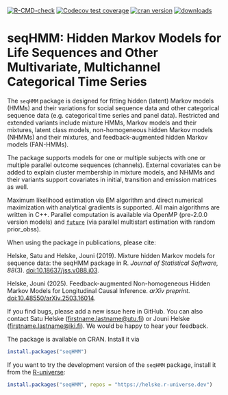 [![R-CMD-check](https://github.com/helske/seqHMM/workflows/R-CMD-check/badge.svg)](https://github.com/helske/seqHMM/actions)
[![Codecov test coverage](https://codecov.io/gh/helske/seqHMM/branch/main/graph/badge.svg)](https://app.codecov.io/gh/helske/seqHMM?branch=main)
[![cran version](https://www.r-pkg.org/badges/version/seqHMM)](https://CRAN.R-project.org/package=seqHMM)
[![downloads](https://cranlogs.r-pkg.org/badges/seqHMM)](https://cranlogs.r-pkg.org/badges/seqHMM)

seqHMM: Hidden Markov Models for Life Sequences and Other Multivariate, Multichannel Categorical Time Series
====================================================================================================

The `seqHMM` package is designed for fitting hidden (latent) Markov models (HMMs) and their variations for social sequence data and other categorical sequence data (e.g. categorical time series and panel data). Restricted and extended variants include mixture HMMs, Markov models and their mixtures,  latent class models, non-homogeneous hidden Markov models (NHMMs) and their mixtures, and feedback-augmented hidden Markov models (FAN-HMMs). 

The package supports models for one or multiple subjects with one or multiple parallel outcome sequences (channels). External covariates can be added to explain cluster membership in mixture models, and NHMMs and their variants support covariates in initial, transition and emission matrices as well.

Maximum likelihood estimation via EM algorithm and direct numerical maximization with analytical gradients is supported. All main algorithms are written in C++. Parallel computation is available via OpenMP (pre-2.0.0 version models) and [`future`](https://future.futureverse.org/) (via parallel multistart estimation with random prior_obss).

When using the package in publications, please cite:

Helske, Satu and Helske, Jouni (2019). Mixture hidden Markov models for sequence data: the seqHMM package in R. *Journal of Statistical Software, 88*(3). [doi:10.18637/jss.v088.i03](https://dx.doi.org/10.18637/jss.v088.i03).

Helske, Jouni (2025). Feedback-augmented Non-homogeneous Hidden Markov Models for Longitudinal Causal Inference. *arXiv preprint*. [doi:10.48550/arXiv.2503.16014](https://doi.org/10.48550/arXiv.2503.16014).

If you find bugs, please add a new issue here in GitHub. You can also contact Satu Helske (firstname.lastname@utu.fi) or Jouni Helske (firstname.lastname@iki.fi). We would be happy to hear your feedback.

The package is available on CRAN. Install it via

```R
install.packages("seqHMM")
```
If you want to try the development version of the `seqHMM` package, install it from the [R-universe](https://helske.r-universe.dev/seqHMM):

```R
install.packages("seqHMM", repos = "https://helske.r-universe.dev")
```

